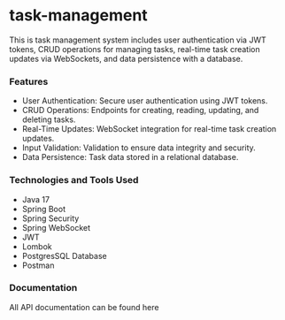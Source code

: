 # task-management

This is task management system includes user authentication via JWT tokens, CRUD operations for managing tasks, real-time task creation updates via WebSockets, and data persistence with a database.

### Features
- User Authentication: Secure user authentication using JWT tokens.
- CRUD Operations: Endpoints for creating, reading, updating, and deleting tasks.
- Real-Time Updates: WebSocket integration for real-time task creation updates.
- Input Validation: Validation to ensure data integrity and security.
- Data Persistence: Task data stored in a relational database.

### Technologies and Tools Used
- Java 17
- Spring Boot 
- Spring Security 
- Spring WebSocket 
- JWT 
- Lombok 
- PostgresSQL Database
- Postman

### Documentation
All API documentation can be found here